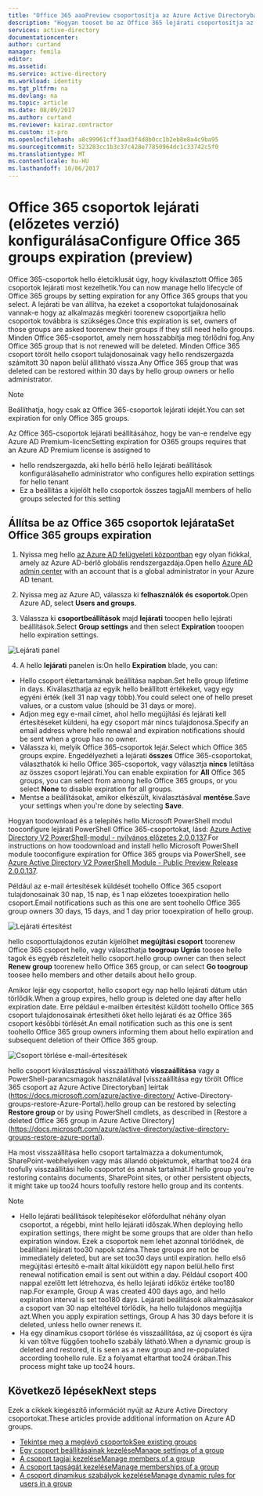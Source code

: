 ```yaml
---
title: "Office 365 aaaPreview csoportosítja az Azure Active Directoryban lejárati |} Microsoft Docs"
description: "Hogyan tooset be az Office 365 lejárati csoportosítja az Azure Active Directoryban (előzetes verzió)"
services: active-directory
documentationcenter: 
author: curtand
manager: femila
editor: 
ms.assetid: 
ms.service: active-directory
ms.workload: identity
ms.tgt_pltfrm: na
ms.devlang: na
ms.topic: article
ms.date: 08/09/2017
ms.author: curtand
ms.reviewer: kairaz.contractor
ms.custom: it-pro
ms.openlocfilehash: a8c99961cff3aad3f4d8b0cc1b2eb8e8a4c9ba95
ms.sourcegitcommit: 523283cc1b3c37c428e77850964dc1c33742c5f0
ms.translationtype: MT
ms.contentlocale: hu-HU
ms.lasthandoff: 10/06/2017
---
```

# <a name="configure-office-365-groups-expiration-preview"></a><span data-ttu-id="ff1fb-103">Office 365 csoportok lejárati (előzetes verzió) konfigurálása</span><span class="sxs-lookup"><span data-stu-id="ff1fb-103">Configure Office 365 groups expiration (preview)</span></span>

<span data-ttu-id="ff1fb-104">Office 365-csoportok hello életciklusát úgy, hogy kiválasztott Office 365 csoportok lejárati most kezelhetik.</span><span class="sxs-lookup"><span data-stu-id="ff1fb-104">You can now manage hello lifecycle of Office 365 groups by setting expiration for any Office 365 groups that you select.</span></span> <span data-ttu-id="ff1fb-105">A lejárati be van állítva, ha ezeket a csoportokat tulajdonosainak vannak-e hogy az alkalmazás megkéri toorenew csoportjaikra hello csoportok továbbra is szükséges.</span><span class="sxs-lookup"><span data-stu-id="ff1fb-105">Once this expiration is set, owners of those groups are asked toorenew their groups if they still need hello groups.</span></span> <span data-ttu-id="ff1fb-106">Minden Office 365-csoportot, amely nem hosszabbítja meg törlődni fog.</span><span class="sxs-lookup"><span data-stu-id="ff1fb-106">Any Office 365 group that is not renewed will be deleted.</span></span> <span data-ttu-id="ff1fb-107">Minden Office 365 csoport törölt hello csoport tulajdonosainak vagy hello rendszergazda számított 30 napon belül állítható vissza.</span><span class="sxs-lookup"><span data-stu-id="ff1fb-107">Any Office 365 group that was deleted can be restored within 30 days by hello group owners or hello administrator.</span></span>  


> [!NOTE]
> <span data-ttu-id="ff1fb-108">Beállíthatja, hogy csak az Office 365-csoportok lejárati idejét.</span><span class="sxs-lookup"><span data-stu-id="ff1fb-108">You can set expiration for only Office 365 groups.</span></span>
>
> <span data-ttu-id="ff1fb-109">Az Office 365-csoportok lejárati beállításához, hogy be van-e rendelve egy Azure AD Premium-licenc</span><span class="sxs-lookup"><span data-stu-id="ff1fb-109">Setting expiration for O365 groups requires that an Azure AD Premium license is assigned to</span></span>
>   - <span data-ttu-id="ff1fb-110">hello rendszergazda, aki hello bérlő hello lejárati beállítások konfigurálása</span><span class="sxs-lookup"><span data-stu-id="ff1fb-110">hello administrator who configures hello expiration settings for hello tenant</span></span>
>   - <span data-ttu-id="ff1fb-111">Ez a beállítás a kijelölt hello csoportok összes tagja</span><span class="sxs-lookup"><span data-stu-id="ff1fb-111">All members of hello groups selected for this setting</span></span>

## <a name="set-office-365-groups-expiration"></a><span data-ttu-id="ff1fb-112">Állítsa be az Office 365 csoportok lejárata</span><span class="sxs-lookup"><span data-stu-id="ff1fb-112">Set Office 365 groups expiration</span></span>

1. <span data-ttu-id="ff1fb-113">Nyissa meg hello [az Azure AD felügyeleti központban](https://aad.portal.azure.com) egy olyan fiókkal, amely az Azure AD-bérlő globális rendszergazdája.</span><span class="sxs-lookup"><span data-stu-id="ff1fb-113">Open hello [Azure AD admin center](https://aad.portal.azure.com) with an account that is a global administrator in your Azure AD tenant.</span></span>

2. <span data-ttu-id="ff1fb-114">Nyissa meg az Azure AD, válassza ki **felhasználók és csoportok**.</span><span class="sxs-lookup"><span data-stu-id="ff1fb-114">Open Azure AD, select **Users and groups**.</span></span>

3. <span data-ttu-id="ff1fb-115">Válassza ki **csoportbeállítások** majd **lejárati** tooopen hello lejárati beállítások.</span><span class="sxs-lookup"><span data-stu-id="ff1fb-115">Select **Group settings** and then select **Expiration** tooopen hello expiration settings.</span></span>
  
  ![Lejárati panel](./media/active-directory-groups-lifecycle-azure-portal/expiration-settings.png)

4. <span data-ttu-id="ff1fb-117">A hello **lejárati** panelen is:</span><span class="sxs-lookup"><span data-stu-id="ff1fb-117">On hello **Expiration** blade, you can:</span></span>

  * <span data-ttu-id="ff1fb-118">Hello csoport élettartamának beállítása napban.</span><span class="sxs-lookup"><span data-stu-id="ff1fb-118">Set hello group lifetime in days.</span></span> <span data-ttu-id="ff1fb-119">Kiválaszthatja az egyik hello beállított értékeket, vagy egy egyéni érték (kell 31 nap vagy több).</span><span class="sxs-lookup"><span data-stu-id="ff1fb-119">You could select one of hello preset values, or a custom value (should be 31 days or more).</span></span> 
  * <span data-ttu-id="ff1fb-120">Adjon meg egy e-mail címet, ahol hello megújítási és lejárati kell értesítéseket küldeni, ha egy csoport már nincs tulajdonosa.</span><span class="sxs-lookup"><span data-stu-id="ff1fb-120">Specify an email address where hello renewal and expiration notifications should be sent when a group has no owner.</span></span> 
  * <span data-ttu-id="ff1fb-121">Válassza ki, melyik Office 365-csoportok lejár.</span><span class="sxs-lookup"><span data-stu-id="ff1fb-121">Select which Office 365 groups expire.</span></span> <span data-ttu-id="ff1fb-122">Engedélyezheti a lejárati **összes** Office 365-csoportokat, választhatók ki hello Office 365-csoportok, vagy választja **nincs** letiltása az összes csoport lejárati.</span><span class="sxs-lookup"><span data-stu-id="ff1fb-122">You can enable expiration for **All** Office 365 groups, you can select from among hello Office 365 groups, or you select **None** to disable expiration for all groups.</span></span>
  * <span data-ttu-id="ff1fb-123">Mentse a beállításokat, amikor elkészült, kiválasztásával **mentése**.</span><span class="sxs-lookup"><span data-stu-id="ff1fb-123">Save your settings when you're done by selecting **Save**.</span></span>

<span data-ttu-id="ff1fb-124">Hogyan toodownload és a telepítés hello Microsoft PowerShell modul tooconfigure lejárati PowerShell Office 365-csoportokat, lásd: [Azure Active Directory V2 PowerShell-modul - nyilvános előzetes 2.0.0.137](https://www.powershellgallery.com/packages/AzureADPreview/2.0.0.137).</span><span class="sxs-lookup"><span data-stu-id="ff1fb-124">For instructions on how toodownload and install hello Microsoft PowerShell module tooconfigure expiration for Office 365 groups via PowerShell, see [Azure Active Directory V2 PowerShell Module - Public Preview Release 2.0.0.137](https://www.powershellgallery.com/packages/AzureADPreview/2.0.0.137).</span></span>

<span data-ttu-id="ff1fb-125">Például az e-mail értesítések küldését toohello Office 365 csoport tulajdonosainak 30 nap, 15 nap, és 1 nap előzetes tooexpiration hello csoport.</span><span class="sxs-lookup"><span data-stu-id="ff1fb-125">Email notifications such as this one are sent toohello Office 365 group owners 30 days, 15 days, and 1 day prior tooexpiration of hello group.</span></span>

![Lejárati értesítést](./media/active-directory-groups-lifecycle-azure-portal/expiration-notification.png)

<span data-ttu-id="ff1fb-127">hello csoporttulajdonos ezután kijelölhet **megújítási csoport** toorenew Office 365 csoport hello, vagy választhatja **toogroup Ugrás** toosee hello tagok és egyéb részleteit hello csoport.</span><span class="sxs-lookup"><span data-stu-id="ff1fb-127">hello group owner can then select **Renew group** toorenew hello Office 365 group, or can select **Go toogroup** toosee hello members and other details about hello group.</span></span>

<span data-ttu-id="ff1fb-128">Amikor lejár egy csoportot, hello csoport egy nap hello lejárati dátum után törlődik.</span><span class="sxs-lookup"><span data-stu-id="ff1fb-128">When a group expires, hello group is deleted one day after hello expiration date.</span></span> <span data-ttu-id="ff1fb-129">Erre például e-mailben értesítést küldött toohello Office 365 csoport tulajdonosainak értesítheti őket hello lejárati és az Office 365 csoport későbbi törlését.</span><span class="sxs-lookup"><span data-stu-id="ff1fb-129">An email notification such as this one is sent toohello Office 365 group owners informing them about hello expiration and subsequent deletion of their Office 365 group.</span></span>

![Csoport törlése e-mail-értesítések](./media/active-directory-groups-lifecycle-azure-portal/deletion-notification.png)

<span data-ttu-id="ff1fb-131">hello csoport kiválasztásával visszaállítható **visszaállítása** vagy a PowerShell-parancsmagok használatával [visszaállítása egy törölt Office 365 csoport az Azure Active Directoryban] leírtak (https://docs.microsoft.com/azure/active-directory/ Active-Directory-groups-restore-Azure-Portal).</span><span class="sxs-lookup"><span data-stu-id="ff1fb-131">hello group can be restored by selecting **Restore group** or by using PowerShell cmdlets, as described in [Restore a deleted Office 365 group in Azure Active Directory] (https://docs.microsoft.com/azure/active-directory/active-directory-groups-restore-azure-portal).</span></span>
    
<span data-ttu-id="ff1fb-132">Ha most visszaállítása hello csoport tartalmazza a dokumentumok, SharePoint-webhelyeken vagy más állandó objektumok, eltarthat too24 óra toofully visszaállítási hello csoportot és annak tartalmát.</span><span class="sxs-lookup"><span data-stu-id="ff1fb-132">If hello group you're restoring contains documents, SharePoint sites, or other persistent objects, it might take up too24 hours toofully restore hello group and its contents.</span></span>

> [!NOTE]
> * <span data-ttu-id="ff1fb-133">Hello lejárati beállítások telepítésekor előfordulhat néhány olyan csoportot, a régebbi, mint hello lejárati időszak.</span><span class="sxs-lookup"><span data-stu-id="ff1fb-133">When deploying hello expiration settings, there might be some groups that are older than hello expiration window.</span></span> <span data-ttu-id="ff1fb-134">Ezek a csoportok nem lehet azonnal törlődnek, de beállítani lejárati too30 napok száma.</span><span class="sxs-lookup"><span data-stu-id="ff1fb-134">These groups are not be immediately deleted, but are set too30 days until expiration.</span></span> <span data-ttu-id="ff1fb-135">hello első megújítási értesítő e-mailt által kiküldött egy napon belül.</span><span class="sxs-lookup"><span data-stu-id="ff1fb-135">hello first renewal notification email is sent out within a day.</span></span> <span data-ttu-id="ff1fb-136">Például csoport 400 nappal ezelőtt lett létrehozva, és hello lejárati időköz értéke too180 nap.</span><span class="sxs-lookup"><span data-stu-id="ff1fb-136">For example, Group A was created 400 days ago, and hello expiration interval is set too180 days.</span></span> <span data-ttu-id="ff1fb-137">Lejárati beállítások alkalmazásakor a csoport van 30 nap elteltével törlődik, ha hello tulajdonos megújítja azt.</span><span class="sxs-lookup"><span data-stu-id="ff1fb-137">When you apply expiration settings, Group A has 30 days before it is deleted, unless hello owner renews it.</span></span>
> * <span data-ttu-id="ff1fb-138">Ha egy dinamikus csoport törlése és visszaállítása, az új csoport és újra ki van töltve függően toohello szabály látható.</span><span class="sxs-lookup"><span data-stu-id="ff1fb-138">When a dynamic group is deleted and restored, it is seen as a new group and re-populated according toohello rule.</span></span> <span data-ttu-id="ff1fb-139">Ez a folyamat eltarthat too24 órában.</span><span class="sxs-lookup"><span data-stu-id="ff1fb-139">This process might take up too24 hours.</span></span>

## <a name="next-steps"></a><span data-ttu-id="ff1fb-140">Következő lépések</span><span class="sxs-lookup"><span data-stu-id="ff1fb-140">Next steps</span></span>
<span data-ttu-id="ff1fb-141">Ezek a cikkek kiegészítő információt nyújt az Azure Active Directory csoportokat.</span><span class="sxs-lookup"><span data-stu-id="ff1fb-141">These articles provide additional information on Azure AD groups.</span></span>

* [<span data-ttu-id="ff1fb-142">Tekintse meg a meglévő csoportok</span><span class="sxs-lookup"><span data-stu-id="ff1fb-142">See existing groups</span></span>](active-directory-groups-view-azure-portal.md)
* [<span data-ttu-id="ff1fb-143">Egy csoport beállításainak kezelése</span><span class="sxs-lookup"><span data-stu-id="ff1fb-143">Manage settings of a group</span></span>](active-directory-groups-settings-azure-portal.md)
* [<span data-ttu-id="ff1fb-144">A csoport tagjai kezelése</span><span class="sxs-lookup"><span data-stu-id="ff1fb-144">Manage members of a group</span></span>](active-directory-groups-members-azure-portal.md)
* [<span data-ttu-id="ff1fb-145">A csoport tagságát kezelése</span><span class="sxs-lookup"><span data-stu-id="ff1fb-145">Manage memberships of a group</span></span>](active-directory-groups-membership-azure-portal.md)
* [<span data-ttu-id="ff1fb-146">A csoport dinamikus szabályok kezelése</span><span class="sxs-lookup"><span data-stu-id="ff1fb-146">Manage dynamic rules for users in a group</span></span>](active-directory-groups-dynamic-membership-azure-portal.md)
